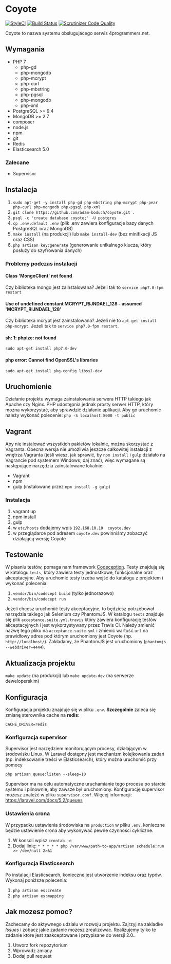 # Coyote

[![StyleCI](https://styleci.io/repos/30256872/shield)](https://styleci.io/repos/30256872)
[![Build Status](https://travis-ci.org/adam-boduch/coyote.svg?branch=master)](https://travis-ci.org/adam-boduch/coyote)
[![Scrutinizer Code Quality](https://scrutinizer-ci.com/g/adam-boduch/coyote/badges/quality-score.png?b=master)](https://scrutinizer-ci.com/g/adam-boduch/coyote/?branch=master)

Coyote to nazwa systemu obslugujacego serwis 4programmers.net.

## Wymagania

* PHP 7
    * php-gd
    * php-mongodb
    * php-mcrypt
    * php-curl
    * php-mbstring
    * php-pgsql
    * php-mongodb
    * php-xml
* PostgreSQL >= 9.4
* MongoDB >= 2.7
* composer
* node.js
* npm
* git
* Redis
* Elasticsearch 5.0

### Zalecane

* Supervisor

## Instalacja

1. `sudo apt-get -y install php-gd php-mbstring php-mcrypt php-pear php-curl php-mongodb php-pgsql php-xml`
2. `git clone https://github.com/adam-boduch/coyote.git .`
3. `psql -c 'create database coyote;' -U postgres`
4. `cp .env.default .env` (plik .env zawiera konfiguracje bazy danych PostgreSQL oraz MongoDB)
5. `make install` (na produkcji) lub `make install-dev` (bez minifikacji JS oraz CSS)
6. `php artisan key:generate` (generowanie unikalnego klucza, który posłuży do szyfrowania danych)

### Problemy podczas instalacji
#### Class 'MongoClient' not found

Czy biblioteka mongo jest zainstalowana? Jeżeli tak to `service php7.0-fpm restart`

#### Use of undefined constant MCRYPT_RIJNDAEL_128 - assumed 'MCRYPT_RIJNDAEL_128'

Czy biblioteka mcrypt jest zainstalowana? Jeżeli nie to `apt-get install php-mcrypt`. Jeżeli tak to `service php7.0-fpm restart`.

#### sh: 1: phpize: not found

`sudo apt-get install php7.0-dev`

#### php error: Cannot find OpenSSL's libraries

`sudo apt-get install pkg-config libssl-dev`

## Uruchomienie

Działanie projektu wymaga zainstalowania serwera HTTP takiego jak Apache czy Nginx. PHP udostępnia jednak prosty serwer HTTP, który można wykorzystać, aby sprawdzić działanie aplikacji. Aby go uruchomić należy wykonać polecenie: `php -S localhost:8000 -t public`

## Vagrant

Aby nie instalować wszystkich pakietów lokalnie, można skorzystać z Vagranta. Obecna wersja nie umożliwia jeszcze całkowitej instalacji z wnętrza Vagranta (jeśli wiesz, jak sprawić, by `npm install` i `gulp` działało na Vagrancie pod systemem Windows, daj znać), więc wymagane są następujące narzędzia zainstalowane lokalnie:
* Vagrant
* npm
* gulp (instalowane przez `npm install -g gulp`)

### Instalacja

1. vagrant up
2. npm install
3. gulp
4. w `etc/hosts` dodajemy wpis `192.168.10.10  coyote.dev`
5. w przeglądarce pod adresem `coyote.dev` powinniśmy zobaczyć działającą wersję Coyote

## Testowanie

W pisaniu testów, pomaga nam framework [Codeception](http://codeception.com/). Testy znajdują się w katalogu `tests`, który zawiera testy jednostkowe, funkcjonalne oraz akceptacyjne. Aby uruchomić testy trzeba wejść do katalogu z projektem i wykonać polecenia:

1. `vendor/bin/codecept build` (tylko jednorazowo)
2. `vendor/bin/codecept run`

Jeżeli chcesz uruchomić testy akceptacyjne, to będziesz potrzebował narzędzia takiego jak Selenium czy PhantomJS. W katalogu `tests` znajduje się plik `acceptance.suite.yml.travis` który zawiera konfigurację testów akceptacyjnych i jest wykorzystywany przez Travis CI. Należy zmienić nazwę tego pliku na `acceptance.suite.yml` i zmienić wartość `url` na prawidłowy adres pod którym uruchomiony jest Coyote (np. `http://localhost/`). Zakładamy, że PhantomJS jest uruchomiony (`phantomjs --webdriver=4444`).

## Aktualizacja projektu

`make update` (na produkcji) lub `make update-dev` (na serwerze deweloperskim)

## Konfiguracja

Konfiguracja projektu znajduje się w pliku `.env`. **Szczególnie** zaleca się zmianę sterownika cache na **redis**:

`CACHE_DRIVER=redis`

### Konfiguracja supervisor

Supervisor jest narzędziem monitorującym procesy, działającym w środowisku Linux. W Laravel dostępny jest
mechanizm kolejkowania zadań (np. indeksowanie treści w Elasticsearch), który można uruchomić przy pomocy

`php artisan queue:listen --sleep=10`

Supervisor ma na celu automatyczne uruchamianie tego procesu po starcie systemu i pilnownie, aby zawsze był uruchomiony.
Konfigurację supervisor możesz znaleźć w pliku `supervisor.conf`. Więcej informacji: https://laravel.com/docs/5.2/queues

### Ustawienia crona

W przypadku ustawienia środowiska na `production` w pliku `.env`, konieczne będzie ustawienie crona aby wykonywać
pewne czynności cykliczne.

1. W konsoli wpisz `crontab -e`
2. Dodaj linię: `* * * * * php /var/www/path-to-app/artisan schedule:run >> /dev/null 2>&1`


### Konfiguracja Elasticsearch

Po instalacji Elasticsearch, konieczne jest utworzenie indeksu oraz typów. Wykonaj poniższe polecenia:

1. `php artisan es:create`
2. `php artisan es:mapping`

## Jak mozesz pomoc?

Zachecamy do aktywnego udzialu w rozwoju projektu. Zajrzyj na zakladke *Issues* i zobacz jakie zadanie mozesz zrealizowac. Realizujemy tylko te zadanie ktore jest zaakceptowane i przypisane do wersji 2.0..

1. Utworz fork repozytorium
2. Wprowadz zmiany
3. Dodaj pull request
